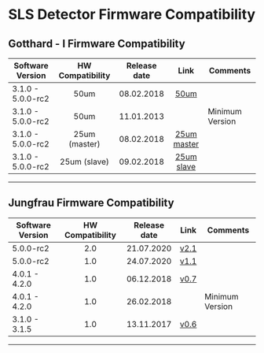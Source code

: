 # SLS Detector Firmware Compatibility

## Gotthard - I Firmware Compatibility

|Software Version|HW Compatibility|Release date|Link|Comments|
|---|:---:|:---:|:---:|---|
|3.1.0 - 5.0.0-rc2|50um|08.02.2018|[50um](https://github.com/slsdetectorgroup/slsDetectorFirmware/blob/master/binaries/gotthard_I/50um/gotthard_I_50um.pof)||
|3.1.0 - 5.0.0-rc2|50um|11.01.2013||Minimum Version|
|3.1.0 - 5.0.0-rc2|25um (master)|08.02.2018|[25um master](https://github.com/slsdetectorgroup/slsDetectorFirmware/blob/master/binaries/gotthard_I/25um/master/gotthard_I_25um_master.pof)||
|3.1.0 - 5.0.0-rc2|25um (slave)|09.02.2018|[25um slave](https://github.com/slsdetectorgroup/slsDetectorFirmware/blob/master/binaries/gotthard_I/25um/slave/gotthard_I_25um_slave.pof)||

* * * 

## Jungfrau Firmware Compatibility

|Software Version|HW Compatibility|Release date|Link|Comments|
|---|:---:|:---:|:---:|---|
|5.0.0-rc2    |2.0|21.07.2020|[v2.1](https://github.com/slsdetectorgroup/slsDetectorFirmware/blob/master/binaries/jungfrau/v2_1/jungfrau_v2_1.pof)||
|5.0.0-rc2    |1.0|24.07.2020|[v1.1](https://github.com/slsdetectorgroup/slsDetectorFirmware/blob/master/binaries/jungfrau/v1_1/jungfrau_v1_1.pof)||
|4.0.1 - 4.2.0|1.0|06.12.2018|[v0.7](https://github.com/slsdetectorgroup/slsDetectorFirmware/blob/master/binaries/jungfrau/v0_7/jungfrau_v0_7.pof)||
|4.0.1 - 4.2.0|1.0|26.02.2018||Minimum Version|
|3.1.0 - 3.1.5|1.0|13.11.2017|[v0.6](https://github.com/slsdetectorgroup/slsDetectorFirmware/blob/master/binaries/jungfrau/v0_6/jungfrau_v0_6.pof)||

* * *
